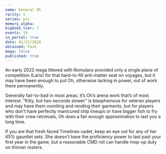 ```yaml
---
name: General Oh
rarity: 5
series: pic
memory_alpha:
bigbook_tier: 7
events: 19
in_portal: true
date: 01/12/2020
obtained: Pack
mega: false
published: true
---
```


An early 2022 mega littered with Romulans provided only a single piece of competition (Laris) for that hard-to-fill anti-matter seat on voyages, but it may have been enough to put Oh, otherwise lacking in power, out of work there permanently.

Generally fair-to-bad in most areas, it’s Oh’s arena work that’s of most interest. “Killy, but two seconds slower” is blasphemous for veteran players and may have them vomiting and rending their garments, but for players who don’t have perfectly manicured ship lineups or have bigger fish to fry with their crew retrievals, Oh does a fair enough approximation to last you a long time.

If you are that fresh faced Timelines cadet, keep an eye out for any of her 45% gauntlet sets. She doesn’t have the proficiency power to last past your first year in the game, but a reasonable CMD roll can handle mop-up duty on thinner rosters.
